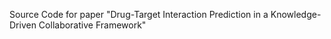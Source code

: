 Source Code for paper "Drug-Target Interaction Prediction in a Knowledge-Driven Collaborative Framework"